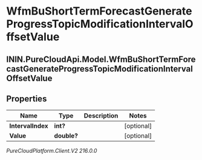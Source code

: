 # WfmBuShortTermForecastGenerateProgressTopicModificationIntervalOffsetValue

## ININ.PureCloudApi.Model.WfmBuShortTermForecastGenerateProgressTopicModificationIntervalOffsetValue

## Properties

|Name | Type | Description | Notes|
|------------ | ------------- | ------------- | -------------|
| **IntervalIndex** | **int?** |  | [optional] |
| **Value** | **double?** |  | [optional] |



_PureCloudPlatform.Client.V2 216.0.0_
